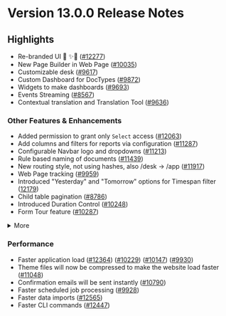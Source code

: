 # Version 13.0.0 Release Notes

## Highlights

- Re-branded UI 💎 ✨🎊 ([#12277](https://github.com/creqit/creqit/pull/12277))
- New Page Builder in Web Page ([#10035](https://github.com/creqit/creqit/pull/10035))
- Customizable desk ([#9617](https://github.com/creqit/creqit/pull/9617))
- Custom Dashboard for DocTypes ([#9872](https://github.com/creqit/creqit/pull/9872))
- Widgets to make dashboards ([#9693](https://github.com/creqit/creqit/pull/9693))
- Events Streaming ([#8567](https://github.com/creqit/creqit/pull/8567))
- Contextual translation and Translation Tool ([#9636](https://github.com/creqit/creqit/pull/9636))

### Other Features & Enhancements

- Added permission to grant only `Select` access ([#12063](https://github.com/creqit/creqit/pull/12063))
- Add columns and filters for reports via configuration ([#11287](https://github.com/creqit/creqit/pull/11287))
- Configurable Navbar logo and dropdowns ([#11213](https://github.com/creqit/creqit/pull/11213))
- Rule based naming of documents ([#11439](https://github.com/creqit/creqit/pull/11439))
- New routing style, not using hashes, also /desk -> /app ([#11917](https://github.com/creqit/creqit/pull/11917))
- Web Page tracking ([#9959](https://github.com/creqit/creqit/pull/9959))
- Introduced "Yesterday" and "Tomorrow" options for Timespan filter ([12179](https://github.com/creqit/creqit/pull/12179))
- Child table pagination ([#8786](https://github.com/creqit/creqit/pull/8786))
- Introduced Duration Control ([#10248](https://github.com/creqit/creqit/pull/10248))
- Form Tour feature ([#10287](https://github.com/creqit/creqit/pull/10287))
<details>
<summary>More</summary>

- Introduced Map View ([#11202](https://github.com/creqit/creqit/pull/11202))
- Custom JS & CSS support in Web Form ([#9121](https://github.com/creqit/creqit/pull/9121)) ([#9610](https://github.com/creqit/creqit/pull/9610))
- Ability to attach photo from webcam ([#12160](https://github.com/creqit/creqit/pull/12160))
- Added a System Console to help in debugging ([#11306](https://github.com/creqit/creqit/pull/11306))
- Introduced System Settings to automatically delete old Prepared Reports ([#9751](https://github.com/creqit/creqit/pull/9751))
- "Mandatory Depends On" and "Read Only Depends On" option for document fields ([#8820](https://github.com/creqit/creqit/pull/8820))
- Added 2FA for LDAP users ([#10001](https://github.com/creqit/creqit/pull/10001))
- Introduced Help Article Feedback system ([#10260](https://github.com/creqit/creqit/pull/10260))
- Introduced Razorpay client ([#11418](https://github.com/creqit/creqit/pull/11418))
- Rate Limiting ([#10310](https://github.com/creqit/creqit/pull/10310))
- Introduced Log Settings ([#11699](https://github.com/creqit/creqit/pull/11699))
- Enhancements in notifications ([#11398](https://github.com/creqit/creqit/pull/11398)) ([#11409](https://github.com/creqit/creqit/pull/11409))
- Added a field-level permission check for report data ([12163](https://github.com/creqit/creqit/pull/12163))
- Ability to cancel all linked document with a single click ([#8905](https://github.com/creqit/creqit/pull/8905))
- Made checkboxes navigable via tab key ([#11030](https://github.com/creqit/creqit/pull/11030))
- Renamed "Custom Script" to "Client Script" ([#12324](https://github.com/creqit/creqit/pull/12324))

</details>

### Performance

- Faster application load ([#12364](https://github.com/creqit/creqit/pull/12364)) ([#10229](https://github.com/creqit/creqit/pull/10229)) ([#10147](https://github.com/creqit/creqit/pull/10147)) ([#9930](https://github.com/creqit/creqit/pull/9930))
- Theme files will now be compressed to make the website load faster ([#11048](https://github.com/creqit/creqit/pull/11048))
- Confirmation emails will be sent instantly ([#10790](https://github.com/creqit/creqit/pull/10790))
- Faster scheduled job processing ([#9928](https://github.com/creqit/creqit/pull/9928))
- Faster data imports ([#12565](https://github.com/creqit/creqit/pull/12565))
- Faster CLI commands ([#12447](https://github.com/creqit/creqit/pull/12447))
